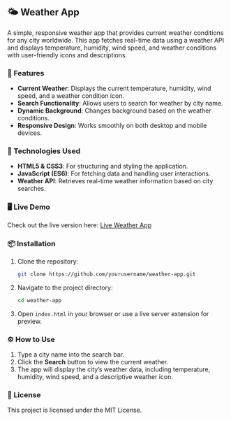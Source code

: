 ## 🌤️ Weather App

A simple, responsive weather app that provides current weather conditions for any city worldwide. This app fetches real-time data using a weather API and displays temperature, humidity, wind speed, and weather conditions with user-friendly icons and descriptions.

### 🚀 Features
- **Current Weather**: Displays the current temperature, humidity, wind speed, and a weather condition icon.
- **Search Functionality**: Allows users to search for weather by city name.
- **Dynamic Background**: Changes background based on the weather conditions.
- **Responsive Design**: Works smoothly on both desktop and mobile devices.

### 🔧 Technologies Used
- **HTML5 & CSS3**: For structuring and styling the application.
- **JavaScript (ES6)**: For fetching data and handling user interactions.
- **Weather API**: Retrieves real-time weather information based on city searches.

### 🖥️ Live Demo
Check out the live version here: [Live Weather App](https://yourusername.github.io/weather-app/)

### 📦 Installation
1. Clone the repository:
   ```bash
   git clone https://github.com/yourusername/weather-app.git
   ```
2. Navigate to the project directory:
   ```bash
   cd weather-app
   ```
3. Open `index.html` in your browser or use a live server extension for preview.

### ⚙️ How to Use
1. Type a city name into the search bar.
2. Click the **Search** button to view the current weather.
3. The app will display the city’s weather data, including temperature, humidity, wind speed, and a descriptive weather icon.

### 📄 License
This project is licensed under the MIT License.
